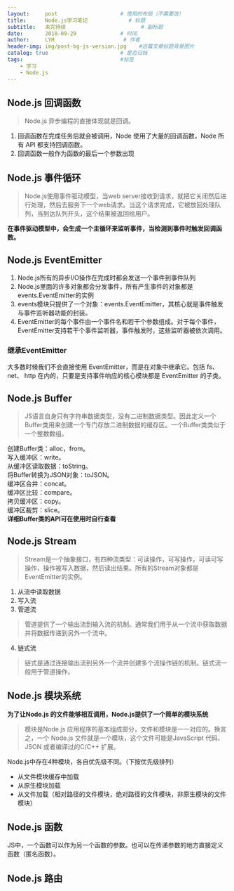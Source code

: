 ```yaml
---
layout:     post                    # 使用的布局（不需要改）
title:      Node.js学习笔记	           	# 标题 
subtitle:   未完待续						# 副标题
date:       2018-09-29              # 时间
author:     LYH                      # 作者
header-img: img/post-bg-js-version.jpg    #这篇文章标题背景图片
catalog: true                       # 是否归档
tags:                               #标签
    - 学习
    - Node.js
---
```


## Node.js 回调函数
> Node.js 异步编程的直接体现就是回调。  

1. 回调函数在完成任务后就会被调用，Node 使用了大量的回调函数，Node 所有 API 都支持回调函数。  
2. 回调函数一般作为函数的最后一个参数出现

## Node.js 事件循环
> Node.js使用事件驱动模型，当web server接收到请求，就把它关闭然后进行处理，然后去服务下一个web请求。当这个请求完成，它被放回处理队列，当到达队列开头，这个结果被返回给用户。  

**在事件驱动模型中，会生成一个主循环来监听事件，当检测到事件时触发回调函数。**  


## Node.js EventEmitter
1. Node.js所有的异步I/O操作在完成时都会发送一个事件到事件队列
2. Node.js里面的许多对象都会分发事件，所有产生事件的对象都是events.EventEmitter的实例
3. events模块只提供了一个对象：events.EventEmitter，其核心就是事件触发与事件监听器功能的封装。
4. EventEmitter的每个事件由一个事件名和若干个参数组成。对于每个事件，EventEmitter支持若干个事件监听器，事件触发时，这些监听器被依次调用。  

### 继承EventEmitter  
大多数时候我们不会直接使用 EventEmitter，而是在对象中继承它。包括 fs、net、 http 在内的，只要是支持事件响应的核心模块都是 EventEmitter 的子类。

## Node.js Buffer
> JS语言自身只有字符串数据类型，没有二进制数据类型。因此定义一个Buffer类用来创建一个专门存放二进制数据的缓存区。一个Buffer类类似于一个整数数组。

创建Buffer类：alloc，from。  
写入缓冲区：write。  
从缓冲区读取数据：toString。  
将Buffer转换为JSON对象：toJSON。  
缓冲区合并：concat。  
缓冲区比较：compare。  
拷贝缓冲区：copy。  
缓冲区裁剪：slice。  
**详细Buffer类的API可在使用时自行查看**  

## Node.js Stream
> Stream是一个抽象接口，有四种流类型：可读操作，可写操作，可读可写操作，操作被写入数据，然后读出结果。所有的Stream对象都是EventEmitter的实例。

1. 从流中读取数据
2. 写入流
3. 管道流

> 管道提供了一个输出流到输入流的机制。通常我们用于从一个流中获取数据并将数据传递到另外一个流中。

4. 链式流

> 链式是通过连接输出流到另外一个流并创建多个流操作链的机制。链式流一般用于管道操作。

## Node.js 模块系统

**为了让Node.js 的文件能够相互调用，Node.js提供了一个简单的模块系统**

> 模块是Node.js 应用程序的基本组成部分，文件和模块是一一对应的。换言之，一个 Node.js 文件就是一个模块，这个文件可能是JavaScript 代码、JSON 或者编译过的C/C++ 扩展。

Node.js中存在4种模块，各自优先级不同。（下按优先级排列）  

* 从文件模块缓存中加载
* 从原生模块加载
* 从文件加载（相对路径的文件模块，绝对路径的文件模块，非原生模块的文件模块）

## Node.js 函数

JS中，一个函数可以作为另一个函数的参数。也可以在传递参数的地方直接定义函数（匿名函数）。

## Node.js 路由




